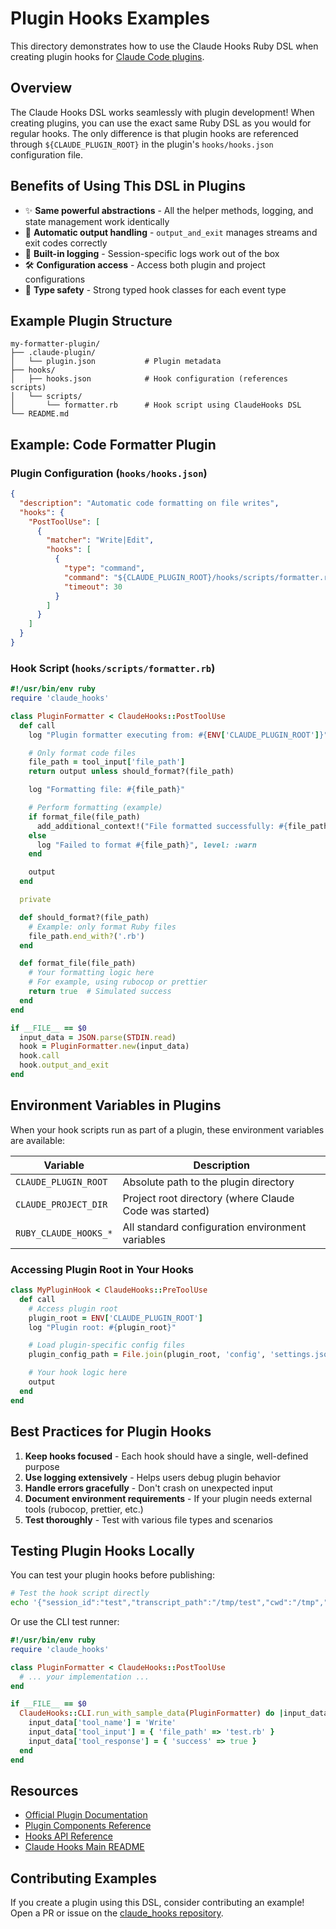 # Plugin Hooks Examples

This directory demonstrates how to use the Claude Hooks Ruby DSL when creating plugin hooks for [Claude Code plugins](https://docs.claude.com/en/docs/claude-code/plugins).

## Overview

The Claude Hooks DSL works seamlessly with plugin development! When creating plugins, you can use the exact same Ruby DSL as you would for regular hooks. The only difference is that plugin hooks are referenced through `${CLAUDE_PLUGIN_ROOT}` in the plugin's `hooks/hooks.json` configuration file.

## Benefits of Using This DSL in Plugins

- ✨ **Same powerful abstractions** - All the helper methods, logging, and state management work identically
- 🔄 **Automatic output handling** - `output_and_exit` manages streams and exit codes correctly
- 📝 **Built-in logging** - Session-specific logs work out of the box
- 🛠️ **Configuration access** - Access both plugin and project configurations
- 🎯 **Type safety** - Strong typed hook classes for each event type

## Example Plugin Structure

```
my-formatter-plugin/
├── .claude-plugin/
│   └── plugin.json           # Plugin metadata
├── hooks/
│   ├── hooks.json            # Hook configuration (references scripts)
│   └── scripts/
│       └── formatter.rb      # Hook script using ClaudeHooks DSL
└── README.md
```

## Example: Code Formatter Plugin

### Plugin Configuration (`hooks/hooks.json`)

```json
{
  "description": "Automatic code formatting on file writes",
  "hooks": {
    "PostToolUse": [
      {
        "matcher": "Write|Edit",
        "hooks": [
          {
            "type": "command",
            "command": "${CLAUDE_PLUGIN_ROOT}/hooks/scripts/formatter.rb",
            "timeout": 30
          }
        ]
      }
    ]
  }
}
```

### Hook Script (`hooks/scripts/formatter.rb`)

```ruby
#!/usr/bin/env ruby
require 'claude_hooks'

class PluginFormatter < ClaudeHooks::PostToolUse
  def call
    log "Plugin formatter executing from: #{ENV['CLAUDE_PLUGIN_ROOT']}"

    # Only format code files
    file_path = tool_input['file_path']
    return output unless should_format?(file_path)

    log "Formatting file: #{file_path}"

    # Perform formatting (example)
    if format_file(file_path)
      add_additional_context!("File formatted successfully: #{file_path}")
    else
      log "Failed to format #{file_path}", level: :warn
    end

    output
  end

  private

  def should_format?(file_path)
    # Example: only format Ruby files
    file_path.end_with?('.rb')
  end

  def format_file(file_path)
    # Your formatting logic here
    # For example, using rubocop or prettier
    return true  # Simulated success
  end
end

if __FILE__ == $0
  input_data = JSON.parse(STDIN.read)
  hook = PluginFormatter.new(input_data)
  hook.call
  hook.output_and_exit
end
```

## Environment Variables in Plugins

When your hook scripts run as part of a plugin, these environment variables are available:

| Variable | Description |
|----------|-------------|
| `CLAUDE_PLUGIN_ROOT` | Absolute path to the plugin directory |
| `CLAUDE_PROJECT_DIR` | Project root directory (where Claude Code was started) |
| `RUBY_CLAUDE_HOOKS_*` | All standard configuration environment variables |

### Accessing Plugin Root in Your Hooks

```ruby
class MyPluginHook < ClaudeHooks::PreToolUse
  def call
    # Access plugin root
    plugin_root = ENV['CLAUDE_PLUGIN_ROOT']
    log "Plugin root: #{plugin_root}"

    # Load plugin-specific config files
    plugin_config_path = File.join(plugin_root, 'config', 'settings.json')

    # Your hook logic here
    output
  end
end
```

## Best Practices for Plugin Hooks

1. **Keep hooks focused** - Each hook should have a single, well-defined purpose
2. **Use logging extensively** - Helps users debug plugin behavior
3. **Handle errors gracefully** - Don't crash on unexpected input
4. **Document environment requirements** - If your plugin needs external tools (rubocop, prettier, etc.)
5. **Test thoroughly** - Test with various file types and scenarios

## Testing Plugin Hooks Locally

You can test your plugin hooks before publishing:

```bash
# Test the hook script directly
echo '{"session_id":"test","transcript_path":"/tmp/test","cwd":"/tmp","hook_event_name":"PostToolUse","tool_name":"Write","tool_input":{"file_path":"test.rb"},"tool_response":{"success":true}}' | CLAUDE_PLUGIN_ROOT=/path/to/plugin ruby hooks/scripts/formatter.rb
```

Or use the CLI test runner:

```ruby
#!/usr/bin/env ruby
require 'claude_hooks'

class PluginFormatter < ClaudeHooks::PostToolUse
  # ... your implementation ...
end

if __FILE__ == $0
  ClaudeHooks::CLI.run_with_sample_data(PluginFormatter) do |input_data|
    input_data['tool_name'] = 'Write'
    input_data['tool_input'] = { 'file_path' => 'test.rb' }
    input_data['tool_response'] = { 'success' => true }
  end
end
```

## Resources

- [Official Plugin Documentation](https://docs.claude.com/en/docs/claude-code/plugins)
- [Plugin Components Reference](https://docs.claude.com/en/docs/claude-code/plugins-reference#hooks)
- [Hooks API Reference](../../docs/API/)
- [Claude Hooks Main README](../../README.md)

## Contributing Examples

If you create a plugin using this DSL, consider contributing an example! Open a PR or issue on the [claude_hooks repository](https://github.com/gabriel-dehan/claude_hooks).
